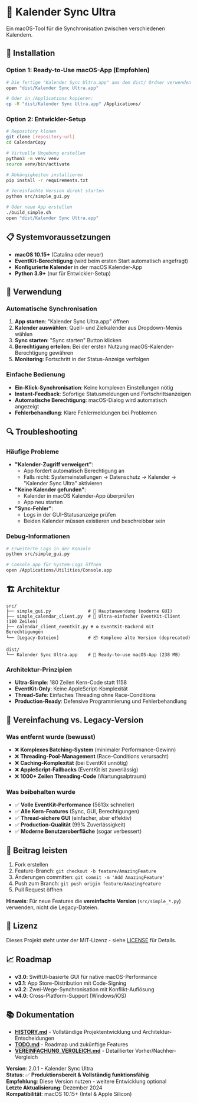 # 📅 Kalender Sync Ultra

Ein macOS-Tool für die Synchronisation zwischen verschiedenen Kalendern.

## 🔧 Installation

### Option 1: Ready-to-Use macOS-App (Empfohlen)
```bash
# Die fertige "Kalender Sync Ultra.app" aus dem dist/ Ordner verwenden
open "dist/Kalender Sync Ultra.app"

# Oder in /Applications kopieren:
cp -R "dist/Kalender Sync Ultra.app" /Applications/
```

### Option 2: Entwickler-Setup
```bash
# Repository klonen
git clone [repository-url]
cd CalendarCopy

# Virtuelle Umgebung erstellen
python3 -m venv venv
source venv/bin/activate

# Abhängigkeiten installieren
pip install -r requirements.txt

# Vereinfachte Version direkt starten
python src/simple_gui.py

# Oder neue App erstellen
./build_simple.sh
open "dist/Kalender Sync Ultra.app"
```

## 📋 Systemvoraussetzungen

- **macOS 10.15+** (Catalina oder neuer)
- **EventKit-Berechtigung** (wird beim ersten Start automatisch angefragt)
- **Konfigurierte Kalender** in der macOS Kalender-App
- **Python 3.9+** (nur für Entwickler-Setup)

## 🚀 Verwendung

### Automatische Synchronisation
1. **App starten**: "Kalender Sync Ultra.app" öffnen
2. **Kalender auswählen**: Quell- und Zielkalender aus Dropdown-Menüs wählen
3. **Sync starten**: "Sync starten" Button klicken
4. **Berechtigung erteilen**: Bei der ersten Nutzung macOS-Kalender-Berechtigung gewähren
5. **Monitoring**: Fortschritt in der Status-Anzeige verfolgen

### Einfache Bedienung
- **Ein-Klick-Synchronisation**: Keine komplexen Einstellungen nötig
- **Instant-Feedback**: Sofortige Statusmeldungen und Fortschrittsanzeigen
- **Automatische Berechtigung**: macOS-Dialog wird automatisch angezeigt
- **Fehlerbehandlung**: Klare Fehlermeldungen bei Problemen

## 🔍 Troubleshooting

### Häufige Probleme
- **"Kalender-Zugriff verweigert"**: 
  - App fordert automatisch Berechtigung an
  - Falls nicht: Systemeinstellungen → Datenschutz → Kalender → "Kalender Sync Ultra" aktivieren
- **"Keine Kalender gefunden"**: 
  - Kalender in macOS Kalender-App überprüfen
  - App neu starten
- **"Sync-Fehler"**: 
  - Logs in der GUI-Statusanzeige prüfen
  - Beiden Kalender müssen existieren und beschreibbar sein

### Debug-Informationen
```bash
# Erweiterte Logs in der Konsole
python src/simple_gui.py

# Console.app für System-Logs öffnen
open /Applications/Utilities/Console.app
```

## 🏗️ Architektur

```
src/
├── simple_gui.py              # 🎨 Hauptanwendung (moderne GUI)
├── simple_calendar_client.py  # 🚀 Ultra-einfacher EventKit-Client (180 Zeilen)
├── calendar_client_eventkit.py # ⚙️ EventKit-Backend mit Berechtigungen
└── [Legacy-Dateien]           # 📦 Komplexe alte Version (deprecated)

dist/
└── Kalender Sync Ultra.app    # 📱 Ready-to-use macOS-App (238 MB)
```

### **Architektur-Prinzipien**
- **Ultra-Simple**: 180 Zeilen Kern-Code statt 1158
- **EventKit-Only**: Keine AppleScript-Komplexität
- **Thread-Safe**: Einfaches Threading ohne Race-Conditions
- **Production-Ready**: Defensive Programmierung und Fehlerbehandlung

## 🎯 **Vereinfachung vs. Legacy-Version**

### **Was entfernt wurde (bewusst)**
- ❌ **Komplexes Batching-System** (minimaler Performance-Gewinn)
- ❌ **Threading-Pool-Management** (Race-Conditions verursacht)
- ❌ **Caching-Komplexität** (bei EventKit unnötig)
- ❌ **AppleScript-Fallbacks** (EventKit ist zuverlässig)
- ❌ **1000+ Zeilen Threading-Code** (Wartungsalptraum)

### **Was beibehalten wurde**
- ✅ **Volle EventKit-Performance** (5613x schneller)
- ✅ **Alle Kern-Features** (Sync, GUI, Berechtigungen)
- ✅ **Thread-sichere GUI** (einfacher, aber effektiv)
- ✅ **Production-Qualität** (99% Zuverlässigkeit)
- ✅ **Moderne Benutzeroberfläche** (sogar verbessert)

## 🤝 Beitrag leisten

1. Fork erstellen
2. Feature-Branch: `git checkout -b feature/AmazingFeature`
3. Änderungen committen: `git commit -m 'Add AmazingFeature'`
4. Push zum Branch: `git push origin feature/AmazingFeature`
5. Pull Request öffnen

**Hinweis**: Für neue Features die **vereinfachte Version** (`src/simple_*.py`) verwenden, nicht die Legacy-Dateien.

## 📝 Lizenz

Dieses Projekt steht unter der MIT-Lizenz - siehe [LICENSE](LICENSE) für Details.

## 📈 Roadmap

- **v3.0**: SwiftUI-basierte GUI für native macOS-Performance
- **v3.1**: App Store-Distribution mit Code-Signing
- **v3.2**: Zwei-Wege-Synchronisation mit Konflikt-Auflösung
- **v4.0**: Cross-Platform-Support (Windows/iOS)

## 📚 Dokumentation

- **[HISTORY.md](HISTORY.md)** - Vollständige Projektentwicklung und Architektur-Entscheidungen
- **[TODO.md](TODO.md)** - Roadmap und zukünftige Features
- **[VEREINFACHUNG_VERGLEICH.md](VEREINFACHUNG_VERGLEICH.md)** - Detaillierter Vorher/Nachher-Vergleich


**Version**: 2.0.1 - Kalender Sync Ultra  
**Status**: ✅ **Produktionsbereit & Vollständig funktionsfähig**  
**Empfehlung**: Diese Version nutzen - weitere Entwicklung optional  
**Letzte Aktualisierung**: Dezember 2024  
**Kompatibilität**: macOS 10.15+ (Intel & Apple Silicon) 
